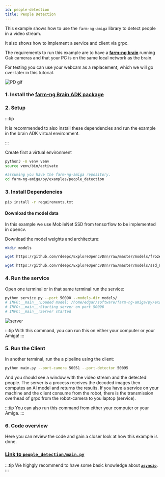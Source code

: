 ```yaml
---
id: people-detection
title: People Detection
---
```



This example shows how to use the `farm-ng-amiga` library to detect people in a video stream.

It also shows how to implement a service and client via grpc.

The requirements to run this example are to have a [**farm-ng brain**](/docs/brain/) running Oak cameras and that your PC is on the same local network as the brain.

For testing you can use your webcam as a replacement, which we will go over later in this tutorial.

![PD gif](https://user-images.githubusercontent.com/64480560/229892116-e99de4d2-577a-4c38-876f-4ba03429d52c.gif)

### 1. Install the [farm-ng Brain ADK package](/docs/brain/brain-install)

### 2. Setup
:::tip

It is recommended to also install these dependencies and run the example in the brain ADK virtual environment.

:::

Create first a virtual environment
```bash
python3 -m venv venv
source venv/bin/activate
```

```bash
#assuming you have the farm-ng-amiga repository.
cd farm-ng-amiga/py/examples/people_detection
```
### 3. Install Dependencies
```bash
pip install -r requirements.txt
```
#### Download the model data
In this example we use MobileNet SSD from tensorflow to be implemented in opencv.

Download the model weights and architecture:

```bash
mkdir models
```
```bash
wget https://github.com/rdeepc/ExploreOpencvDnn/raw/master/models/frozen_inference_graph.pb -O models/frozen_inference_graph.pb
```
```bash
wget https://github.com/rdeepc/ExploreOpencvDnn/raw/master/models/ssd_mobilenet_v2_coco_2018_03_29.pbtxt -O models/ssd_mobilenet_v2_coco_2018_03_29.pbtxt
```
### 4. Run the service
Open one terminal or in that same terminal run the service:

```bash
python service.py --port 50090 --models-dir models/
# INFO:__main__:Loaded model: /home/edgar/software/farm-ng-amiga/py/examples/people_detection/models
# INFO:__main__:Starting server on port 50090
# INFO:__main__:Server started
```
![server](https://user-images.githubusercontent.com/64480560/229893034-7302d479-692a-4907-98e1-87a31b60fc19.png)

:::tip
With this command, you can run this on either your computer or your Amiga!
:::

### 5. Run the Client

In another terminal, run the a pipeline using the client:
```bash
python main.py --port-camera 50051 --port-detector 50095
```
And you should see a window with the video stream and the detected people. The server is a process receives the decoded images then computes an AI model and returns the results. If you have a service on your machine and the client consume from the robot, there is the transmission overhead of grpc from the robot-camera to you laptop (service).

:::tip
You can also run this command from either your computer or your Amiga.
:::

### 6. Code overview

Here you can review the code and gain a closer look at how this example is done.
### [Link to `people_detection/main.py`](https://github.com/farm-ng/farm-ng-amiga/blob/main/py/examples/people_detection/main.py)


:::tip
We highgly recommend to have some basic knowledge about [**`asyncio`**](https://docs.python.org/3/library/asyncio.html).
:::
